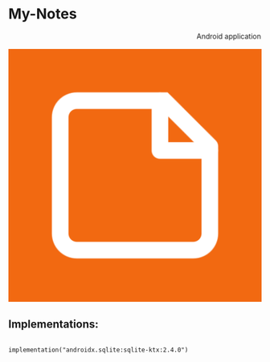 # My-Notes
<marquee>Android application for creating your stylish notes!</marquee>


![](app_icon.png)

<h2>Implementations:</h2>

##
    implementation("androidx.sqlite:sqlite-ktx:2.4.0")
